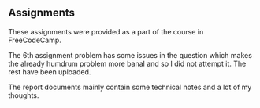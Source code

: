 <h2>Assignments</h2>

These assignments were provided as a part of the course in FreeCodeCamp.

The 6th assignment problem has some issues in the question which makes the already humdrum problem more banal and so I did not attempt it. The rest have been uploaded.

The report documents mainly contain some technical notes and a lot of my thoughts. 
